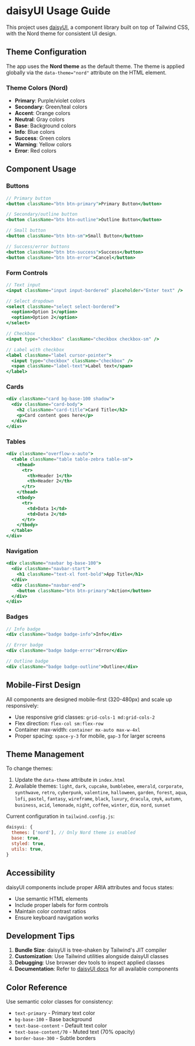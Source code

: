 # daisyUI Usage Guide

This project uses [daisyUI](https://daisyui.com/), a component library built on top of Tailwind CSS, with the Nord theme for consistent UI design.

## Theme Configuration

The app uses the **Nord theme** as the default theme. The theme is applied globally via the `data-theme="nord"` attribute on the HTML element.

### Theme Colors (Nord)
- **Primary**: Purple/violet colors
- **Secondary**: Green/teal colors
- **Accent**: Orange colors
- **Neutral**: Gray colors
- **Base**: Background colors
- **Info**: Blue colors
- **Success**: Green colors
- **Warning**: Yellow colors
- **Error**: Red colors

## Component Usage

### Buttons
```jsx
// Primary button
<button className="btn btn-primary">Primary Button</button>

// Secondary/outline button
<button className="btn btn-outline">Outline Button</button>

// Small button
<button className="btn btn-sm">Small Button</button>

// Success/error buttons
<button className="btn btn-success">Success</button>
<button className="btn btn-error">Cancel</button>
```

### Form Controls
```jsx
// Text input
<input className="input input-bordered" placeholder="Enter text" />

// Select dropdown
<select className="select select-bordered">
  <option>Option 1</option>
  <option>Option 2</option>
</select>

// Checkbox
<input type="checkbox" className="checkbox checkbox-sm" />

// Label with checkbox
<label className="label cursor-pointer">
  <input type="checkbox" className="checkbox" />
  <span className="label-text">Label text</span>
</label>
```

### Cards
```jsx
<div className="card bg-base-100 shadow">
  <div className="card-body">
    <h2 className="card-title">Card Title</h2>
    <p>Card content goes here</p>
  </div>
</div>
```

### Tables
```jsx
<div className="overflow-x-auto">
  <table className="table table-zebra table-sm">
    <thead>
      <tr>
        <th>Header 1</th>
        <th>Header 2</th>
      </tr>
    </thead>
    <tbody>
      <tr>
        <td>Data 1</td>
        <td>Data 2</td>
      </tr>
    </tbody>
  </table>
</div>
```

### Navigation
```jsx
<div className="navbar bg-base-100">
  <div className="navbar-start">
    <h1 className="text-xl font-bold">App Title</h1>
  </div>
  <div className="navbar-end">
    <button className="btn btn-primary">Action</button>
  </div>
</div>
```

### Badges
```jsx
// Info badge
<div className="badge badge-info">Info</div>

// Error badge
<div className="badge badge-error">Error</div>

// Outline badge
<div className="badge badge-outline">Outline</div>
```

## Mobile-First Design

All components are designed mobile-first (320-480px) and scale up responsively:

- Use responsive grid classes: `grid-cols-1 md:grid-cols-2`
- Flex direction: `flex-col sm:flex-row`
- Container max-width: `container mx-auto max-w-4xl`
- Proper spacing: `space-y-3` for mobile, `gap-3` for larger screens

## Theme Management

To change themes:

1. Update the `data-theme` attribute in `index.html`
2. Available themes: `light`, `dark`, `cupcake`, `bumblebee`, `emerald`, `corporate`, `synthwave`, `retro`, `cyberpunk`, `valentine`, `halloween`, `garden`, `forest`, `aqua`, `lofi`, `pastel`, `fantasy`, `wireframe`, `black`, `luxury`, `dracula`, `cmyk`, `autumn`, `business`, `acid`, `lemonade`, `night`, `coffee`, `winter`, `dim`, `nord`, `sunset`

Current configuration in `tailwind.config.js`:
```js
daisyui: {
  themes: ['nord'], // Only Nord theme is enabled
  base: true,
  styled: true,
  utils: true,
}
```

## Accessibility

daisyUI components include proper ARIA attributes and focus states:
- Use semantic HTML elements
- Include proper labels for form controls
- Maintain color contrast ratios
- Ensure keyboard navigation works

## Development Tips

1. **Bundle Size**: daisyUI is tree-shaken by Tailwind's JIT compiler
2. **Customization**: Use Tailwind utilities alongside daisyUI classes
3. **Debugging**: Use browser dev tools to inspect applied classes
4. **Documentation**: Refer to [daisyUI docs](https://daisyui.com/components/) for all available components

## Color Reference

Use semantic color classes for consistency:
- `text-primary` - Primary text color
- `bg-base-100` - Base background
- `text-base-content` - Default text color
- `text-base-content/70` - Muted text (70% opacity)
- `border-base-300` - Subtle borders